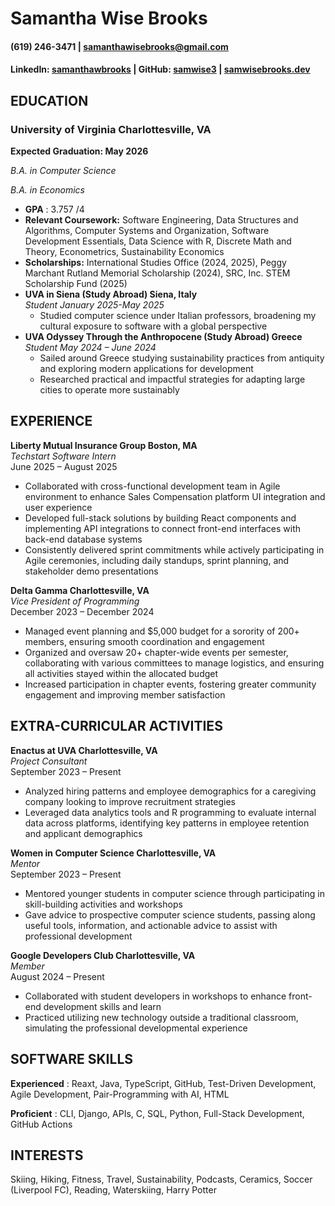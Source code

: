 # Samantha Wise Brooks


#### (619) 246-3471 | samanthawisebrooks@gmail.com  
#### LinkedIn: [samanthawbrooks](www.linkedin.com/in/samanthawbrooks) | GitHub: [samwise3](https://github.com/samwise3) | [samwisebrooks.dev](https://samwisebrooks.dev/)

## EDUCATION

### **University of Virginia Charlottesville, VA**
**Expected Graduation: May 2026**  

_B.A. in Computer Science_  

_B.A. in Economics_

- **GPA** : 3.757 /4
- **Relevant Coursework:** Software Engineering, Data Structures and Algorithms, Computer Systems and Organization,
    Software Development Essentials, Data Science with R, Discrete Math and Theory, Econometrics, Sustainability Economics
- **Scholarships:** International Studies Office (2024, 2025), Peggy Marchant Rutland Memorial Scholarship (2024), SRC, Inc.
    STEM Scholarship Fund (2025)
- **UVA in Siena (Study Abroad) Siena, Italy**    
_Student January 2025-May 2025_
    - Studied computer science under Italian professors, broadening my cultural exposure to software with a global perspective
- **UVA Odyssey Through the Anthropocene (Study Abroad) Greece**    
_Student May 2024 – June 2024_
    - Sailed around Greece studying sustainability practices from antiquity and exploring modern applications for development
    - Researched practical and impactful strategies for adapting large cities to operate more sustainably

## EXPERIENCE

**Liberty Mutual Insurance Group Boston, MA**   
_Techstart Software Intern_    
June 2025 – August 2025

- Collaborated with cross-functional development team in Agile environment to enhance Sales Compensation platform UI integration and user experience
- Developed full-stack solutions by building React components and implementing API integrations to connect front-end interfaces with back-end database systems
- Consistently delivered sprint commitments while actively participating in Agile ceremonies, including daily standups, sprint planning, and stakeholder demo presentations  

**Delta Gamma Charlottesville, VA**  
_Vice President of Programming_  
December 2023 – December 2024
- Managed event planning and $5,000 budget for a sorority of 200+ members, ensuring smooth coordination and engagement
- Organized and oversaw 20+ chapter-wide events per semester, collaborating with various committees to manage logistics,
and ensuring all activities stayed within the allocated budget
- Increased participation in chapter events, fostering greater community engagement and improving member satisfaction

## EXTRA-CURRICULAR ACTIVITIES

**Enactus at UVA Charlottesville, VA**  
_Project Consultant_   
September 2023 – Present

- Analyzed hiring patterns and employee demographics for a caregiving company looking to improve recruitment strategies
- Leveraged data analytics tools and R programming to evaluate internal data across platforms, identifying key patterns in employee retention and applicant demographics  

**Women in Computer Science Charlottesville, VA**  
_Mentor_  
September 2023 – Present

- Mentored younger students in computer science through participating in skill-building activities and workshops
- Gave advice to prospective computer science students, passing along useful tools, information, and actionable advice to assist with professional development  

**Google Developers Club Charlottesville, VA**  
_Member_   
August 2024 – Present

- Collaborated with student developers in workshops to enhance front-end development skills and learn
- Practiced utilizing new technology outside a traditional classroom, simulating the professional developmental experience

## SOFTWARE SKILLS

**Experienced** :  Reaxt, Java, TypeScript, GitHub, Test-Driven Development, Agile Development, Pair-Programming with AI, HTML  

**Proficient** : CLI, Django, APIs, C, SQL, Python, Full-Stack Development, GitHub Actions

## INTERESTS

Skiing, Hiking, Fitness, Travel, Sustainability, Podcasts, Ceramics, Soccer (Liverpool FC), Reading, Waterskiing, Harry Potter


